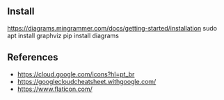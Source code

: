 ## Install


https://diagrams.mingrammer.com/docs/getting-started/installation
sudo apt install graphviz
pip install diagrams

## References

- https://cloud.google.com/icons?hl=pt_br
- https://googlecloudcheatsheet.withgoogle.com/
- https://www.flaticon.com/

